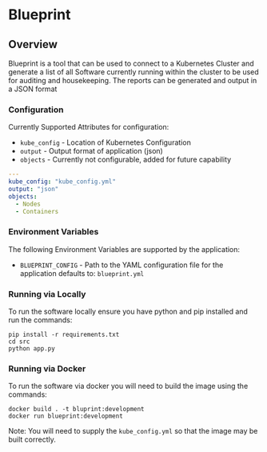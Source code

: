 # Blueprint

## Overview
Blueprint is a tool that can be used to connect to a Kubernetes Cluster and generate a list of all Software currently running within the cluster to be used for auditing and housekeeping. The reports can be generated and output in a JSON format

### Configuration
Currently Supported Attributes for configuration:
- `kube_config` - Location of Kubernetes Configuration
- `output` - Output format of application (json)
- `objects` - Currently not configurable, added for future capability 

```YAML
---
kube_config: "kube_config.yml"
output: "json"
objects:
  - Nodes
  - Containers

```
### Environment Variables

The following Environment Variables are supported by the application:

- `BLUEPRINT_CONFIG` - Path to the YAML configuration file for the application defaults to: `blueprint.yml`




### Running via Locally

To run the software locally ensure you have python and pip installed and run the commands:
```shell
pip install -r requirements.txt
cd src
python app.py 
```

### Running via Docker
To run the software via docker you will need to build the image using the commands:
```shell
docker build . -t bluprint:development
docker run blueprint:development
```
Note: You will need to supply the `kube_config.yml` so that the image may be built correctly.